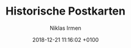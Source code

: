 ---
layout: post
author: "Niklas Irmen"
date:   2018-12-21 11:16:02 +0100
title:  "Historische Postkarten"
text: "Am 1. Juni 1886 wird die Ringstraße vom Ubierring bis zum Sicherheitshafen feierlich eröffnet. Der Ebertplatz oder Deutscher Platz wie er bis 1923 hieß wurde erst um 1890 angelegt. In diesem Zusammenhang wurde aus dem anschließenden Sicherheitshafen auch der Deutsche Ring, heute Theodor Heuss Ring. Dieser landschaftlich gestaltete Parkabschnitt der Ringstraße diente als Ersatz für den durch die Ausweisung von Baugrundstücken weggefallenen Eigelsteinglacis, eine durch Maximilian Friedrich Weyhe 1837/38 gestaltete Parkanlage, die sich in unmittelbarer Nähe befand.
Der heutige Ebertplatz blickt auf eine wechselvolle Geschichte zurück. Als Deutscher Platz um 1890 eingeweiht, war er mit einem großen Wasserbecken in Form eines griechischen Kreuzes und mehrere Fontänen geschmückt. Aufwändige Wechselbepflanzung, Bänke und Spazierwege luden zum Verweilen ein. Gefasst war der Platz von einer Reihe Linden und einem gusseisernen Zäunchen.

Mit dem Ende der Monarchie in Deutschland wurde auch der Unterhalt der aufwendigen Grünanlagen zurückgefahren. Ausdruck dieser neuen Zeit ist auch die Umbenennung des Deutschen Platzes zum Platz der Republik 1923. Der Platz erfuhr keine nennenswerten Veränderungen in den 1920er Jahren. Schon kurz nach der Machtergreifung der Nationalsozialisten wurde der Platz der Republik zum Adolf-Hitler-Platz. Eine Planung aus dem Archiv des LVR-Amtes für Denkmalpflege im Rheinland zeigt, dass die ursprüngliche Form beibehalten wurde. Nur die gärtnerischen Schmuckanlagen wurden weiter reduziert und dem Zeitgeschmack angepasst. Zwischen 1945 und 1950 hieß der Platz wieder Deutscher Platz, bevor er schließlich zum Ebertplatz wird.

Erst im Zuge des U-Bahnbaus erfuhr der Ebertplatz seine erste tiefgreifende Umgestaltung. War der Platz mit Wasserbecken und baulichen wie gärtnerischen Zutaten relativ unbeschädigt durch den Krieg gekommen, wurde er ab 1968 bis 1977 zur größten Baustelle in Köln. Die eigentliche Platzfläche wurde abgesenkt, die Passage angelegt und der Platz durch klare geometrische Formen in Verbindung mit gleichzeitiger Asymmetrie gestaltet. Die unterschiedlichen Höhenniveaus der Platzfläche besitzen einen fast landschaftlichen Charakter. Zusammen mit dem Ringturmhochhaus von 1973 wurde ein moderner städtebaulicher Akzent gesetzt. Der Ebertplatz figurierte als Verkehrsknotenpunkt zum zeitgemäßen Aushängeschild der modernen Stadt Köln. 

"

imgMin: 
  - "https://raw.githubusercontent.com/Ebertplatz/images/master/18-12-2018-post-2/miniaturen/001.jpg"
  - "https://raw.githubusercontent.com/Ebertplatz/images/master/18-12-2018-post-2/miniaturen/002.jpg"
  - "https://raw.githubusercontent.com/Ebertplatz/images/master/18-12-2018-post-2/miniaturen/003.jpg"
  - "https://raw.githubusercontent.com/Ebertplatz/images/master/18-12-2018-post-2/miniaturen/004.jpg"
  - "https://raw.githubusercontent.com/Ebertplatz/images/master/18-12-2018-post-2/miniaturen/005.jpg"
  - "https://raw.githubusercontent.com/Ebertplatz/images/master/18-12-2018-post-2/miniaturen/006.jpg"
  - "https://raw.githubusercontent.com/Ebertplatz/images/master/18-12-2018-post-2/miniaturen/007.jpg"
  - "https://raw.githubusercontent.com/Ebertplatz/images/master/18-12-2018-post-2/miniaturen/008.jpg"
  - "https://raw.githubusercontent.com/Ebertplatz/images/master/18-12-2018-post-2/miniaturen/009.jpg"
  - "https://raw.githubusercontent.com/Ebertplatz/images/master/18-12-2018-post-2/miniaturen/010.jpg"

imgOrig: 
  - "https://raw.githubusercontent.com/Ebertplatz/images/master/18-12-2018-post-2/originale/001.jpg"
  - "https://raw.githubusercontent.com/Ebertplatz/images/master/18-12-2018-post-2/originale/002.jpg"
  - "https://raw.githubusercontent.com/Ebertplatz/images/master/18-12-2018-post-2/originale/003.jpg"
  - "https://raw.githubusercontent.com/Ebertplatz/images/master/18-12-2018-post-2/originale/004.jpg"
  - "https://raw.githubusercontent.com/Ebertplatz/images/master/18-12-2018-post-2/originale/005.jpg"
  - "https://raw.githubusercontent.com/Ebertplatz/images/master/18-12-2018-post-2/originale/006.jpg"
  - "https://raw.githubusercontent.com/Ebertplatz/images/master/18-12-2018-post-2/originale/007.jpg"
  - "https://raw.githubusercontent.com/Ebertplatz/images/master/18-12-2018-post-2/originale/008.jpg"
  - "https://raw.githubusercontent.com/Ebertplatz/images/master/18-12-2018-post-2/originale/009.jpg"
  - "https://raw.githubusercontent.com/Ebertplatz/images/master/18-12-2018-post-2/originale/010.jpg"

---